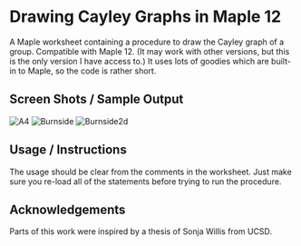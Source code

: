 Drawing Cayley Graphs in Maple 12
=================================

A Maple worksheet containing a procedure to draw the Cayley graph of a group.
Compatible with Maple 12. (It may work with other versions, but this is the
only version I have access to.) It uses lots of goodies which are built-in to
Maple, so the code is rather short.


Screen Shots / Sample Output
----------------------------

![A4](http://binaryskeith.com/Pictures/a4_alt.jpg)
![Burnside](http://binaryskeith.com/Pictures/b23.jpg)
![Burnside2d](http://upload.wikimedia.org/wikipedia/commons/c/c6/FreeBurnsideGroupExp3Gens2.png)


Usage / Instructions
--------------------

The usage should be clear from the comments in the worksheet.  Just make sure
you re-load all of the statements before trying to run the procedure.


Acknowledgements
----------------

Parts of this work were inspired by a thesis of Sonja Willis from UCSD.
